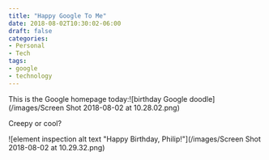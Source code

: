 ```yaml
---
title: "Happy Google To Me"
date: 2018-08-02T10:30:02-06:00
draft: false
categories:
- Personal
- Tech
tags:
- google
- technology
---
```


 This is the Google homepage today:![birthday Google doodle](/images/Screen Shot 2018-08-02 at 10.28.02.png)

<!--more-->Creepy or cool?

![element inspection alt text "Happy Birthday, Philip!"](/images/Screen Shot 2018-08-02 at 10.29.32.png)